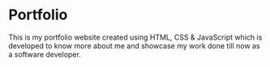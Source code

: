# Portfolio
This is my portfolio website created using HTML, CSS &amp; JavaScript which is developed to know more about me and showcase my work done till now as a software developer.
